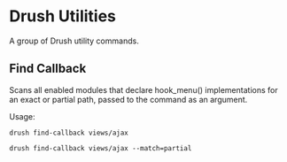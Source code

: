 # Drush Utilities

A group of Drush utility commands.


## Find Callback

Scans all enabled modules that declare hook_menu() implementations for an exact or partial path, passed to the command as an argument.

Usage:

    drush find-callback views/ajax

    drush find-callback views/ajax --match=partial
